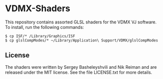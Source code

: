 VDMX-Shaders
============

This repository contains assorted GLSL shaders for the VDMX VJ software.
To install, run the following commands:

    $ cp ISF/* /Library/Graphics/ISF
    $ cp glslCompModes/* ~/Library/Application\ Support/VDMX/glslCompModes


License
-------

The shaders were written by Sergey Basheleyshvili and Nik Reiman and are
released under the MIT license. See the file LICENSE.txt for more
details.

